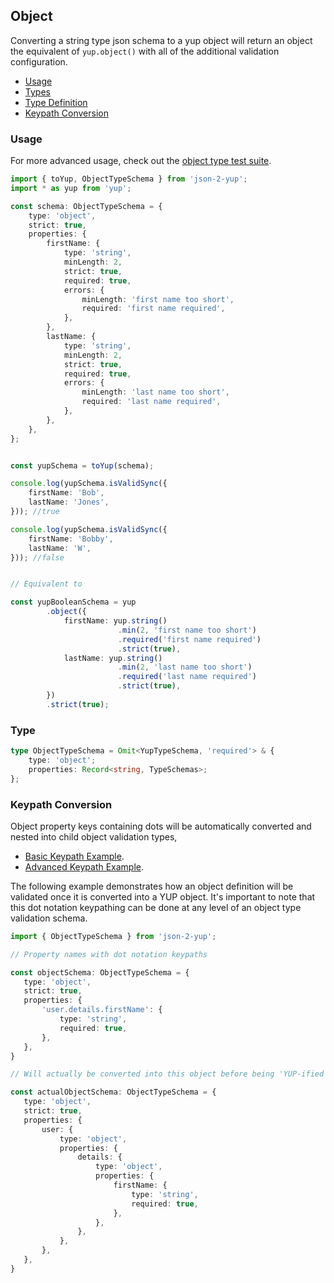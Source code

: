 ## Object

Converting a string type json schema to a yup object will return an object the equivalent of `yup.object()` with all of the additional validation configuration.

- [Usage](#usage)
- [Types](../src/types/index.ts)
- [Type Definition](#type)
- [Keypath Conversion](#keypath-conversion)


### Usage

For more advanced usage, check out the [object type test suite](../src/tests/types/object).

```typescript
import { toYup, ObjectTypeSchema } from 'json-2-yup';
import * as yup from 'yup';

const schema: ObjectTypeSchema = {
    type: 'object',
    strict: true,
    properties: {
        firstName: {
            type: 'string',
            minLength: 2,
            strict: true,
            required: true,
            errors: {
                minLength: 'first name too short',
                required: 'first name required',
            },
        },
        lastName: {
            type: 'string',
            minLength: 2,
            strict: true,
            required: true,
            errors: {
                minLength: 'last name too short',
                required: 'last name required',
            },
        },
    },
};


const yupSchema = toYup(schema);

console.log(yupSchema.isValidSync({
    firstName: 'Bob',
    lastName: 'Jones',
})); //true

console.log(yupSchema.isValidSync({
    firstName: 'Bobby',
    lastName: 'W',
})); //false


// Equivalent to

const yupBooleanSchema = yup
        .object({
            firstName: yup.string()
                        .min(2, 'first name too short')
                        .required('first name required')
                        .strict(true),
            lastName: yup.string()
                        .min(2, 'last name too short')
                        .required('last name required')
                        .strict(true),
        })
        .strict(true);
```

### Type

```typescript
type ObjectTypeSchema = Omit<YupTypeSchema, 'required'> & {
    type: 'object';
    properties: Record<string, TypeSchemas>;
};

```

### Keypath Conversion

Object property keys containing dots will be automatically converted and nested into child object validation types, 

- [Basic Keypath Example](../src/tests/types/object/withKeypaths.test.ts).
- [Advanced Keypath Example](../src/tests/types/object/withNestedKeypaths.test.ts).

 The following example demonstrates how an object definition will be validated once it is converted into a YUP object. It's important to note that this dot notation keypathing can be done at any level of an object type validation schema.
 
 ```typescript
import { ObjectTypeSchema } from 'json-2-yup';

// Property names with dot notation keypaths

const objectSchema: ObjectTypeSchema = {
    type: 'object',
    strict: true,
    properties: {
        'user.details.firstName': {
            type: 'string',
            required: true,
        },
    },
}

// Will actually be converted into this object before being 'YUP-ified'

const actualObjectSchema: ObjectTypeSchema = {
    type: 'object',
    strict: true,
    properties: {
        user: {
            type: 'object',
            properties: {
                details: {
                    type: 'object',
                    properties: {
                        firstName: {
                            type: 'string',
                            required: true,
                        },
                    },
                },
            },
        },
    },
}
```